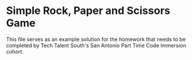 #  Simple Rock, Paper and  Scissors Game 

This file  serves as an example solution for the homework that needs to be completed by Tech Talent South's San Antonio Part Time Code Immersion cohort.
